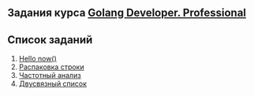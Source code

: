 ## Задания курса [Golang Developer. Professional](https://otus.ru/lessons/golang-professional/)

## Список заданий

1. [Hello now()](./hello_world)
1. [Распаковка строки](./unpack)
1. [Частотный анализ](./words_top)
1. [Двусвязный список](./linked_list)